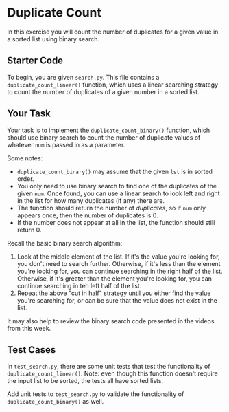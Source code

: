 # Duplicate Count

In this exercise you will count the number of duplicates for a given value in a sorted list using binary search.

## Starter Code

To begin, you are given `search.py`. This file contains a `duplicate_count_linear()` function, which uses a linear searching strategy to count the number of duplicates of a given number in a sorted list.

## Your Task

Your task is to implement the `duplicate_count_binary()` function, which should use binary search to count the number of duplicate values of whatever `num` is passed in as a parameter.

Some notes:

- `duplicate_count_binary()` may assume that the given `lst` is in sorted order.
- You only need to use binary search to find one of the duplicates of the given `num`. Once found, you can use a linear search to look left and right in the list for how many duplicates (if any) there are.
- The function should return the number of *duplicates*, so if `num` only appears once, then the number of duplicates is 0.
- If the number does not appear at all in the list, the function should still return 0.

Recall the basic binary search algorithm:

1. Look at the middle element of the list. If it's the value you're looking for, you don't need to search further. Otherwise, if it's less than the element you're looking for, you can continue searching in the right half of the list. Otherwise, if it's greater than the element you're looking for, you can continue searching in teh left half of the list.
2. Repeat the above "cut in half" strategy until you either find the value you're searching for, or can be sure that the value does not exist in the list.

It may also help to review the binary search code presented in the videos from this week.

## Test Cases

In `test_search.py`, there are some unit tests that test the functionality of `duplicate_count_linear()`. Note: even though this function doesn't require the input list to be sorted, the tests all have sorted lists.

Add unit tests to `test_search.py` to validate the functionality of `duplicate_count_binary()` as well.
